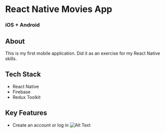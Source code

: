 # React Native Movies App

### iOS + Android

## About

This is my first mobile application. Did it as an exercise for my React Native skills.

## Tech Stack

- React Native
- Firebase
- Redux Toolkit

## Key Features

- Create an account or log in
  ![Alt Text](https://tenor.com/view/gif-25176637)
